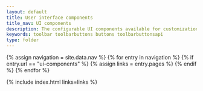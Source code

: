 ```yaml
---
layout: default
title: User interface components
title_nav: UI components
description: The configurable UI components available for customization.
keywords: toolbar toolbarbuttons buttons toolbarbuttonsapi
type: folder
---
```

{% assign navigation = site.data.nav %}
{% for entry in navigation %}
  {% if entry.url == "ui-components" %}
    {% assign links = entry.pages %}
  {% endif %}
{% endfor %}

{% include index.html links=links %}


